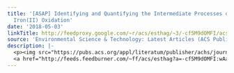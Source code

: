 ```yaml
---
title: '[ASAP] Identifying and Quantifying the Intermediate Processes during Nitrate-Dependent
  Iron(II) Oxidation'
date: '2018-05-03'
linkTitle: http://feedproxy.google.com/~r/acs/esthag/~3/-cf5M9dOMFI/acs.est.8b01122
source: 'Environmental Science & Technology: Latest Articles (ACS Publications)'
description: |-
  <p><img src="https://pubs.acs.org/appl/literatum/publisher/achs/journals/content/esthag/0/esthag.ahead-of-print/acs.est.8b01122/20180503/images/medium/es-2018-01122s_0004.gif" alt="TOC Graphic"/></p><div><cite>Environmental Science & Technology</cite></div><div>DOI: 10.1021/acs.est.8b01122</div><div class="feedflare">
  <a href="http://feeds.feedburner.com/~ff/acs/esthag?a=-cf5M9dOMFI:wAassnMifjk:yIl2AUoC8zA"><img src="http://feeds.feedburner.com/~ff/acs/esthag?d=yIl2AUoC8zA" border="0"></img></a>
---
```

